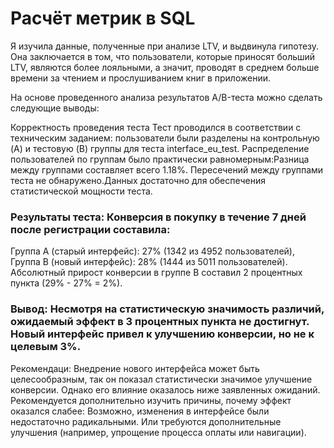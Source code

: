 # Расчёт метрик в SQL
Я изучила данные, полученные при анализе LTV, и выдвинула гипотезу. Она заключается в том, что пользователи, которые приносят больший LTV, являются более лояльными, а значит, проводят в среднем больше времени за чтением и прослушиванием книг в приложении.

На основе проведенного анализа результатов A/B-теста можно сделать следующие выводы:

Корректность проведения теста Тест проводился в соответствии с техническим заданием: пользователи были разделены на контрольную (A) и тестовую (B) группы для теста interface_eu_test.
Распределение пользователей по группам было практически равномерным:Разница между группами составляет всего 1.18%.
Пересечений между группами теста не обнаружено.Данных достаточно для обеспечения статистической мощности теста.

### Результаты теста: Конверсия в покупку в течение 7 дней после регистрации составила:
Группа A (старый интерфейс): 27% (1342 из 4952 пользователей),
Группа B (новый интерфейс): 28% (1444 из 5011 пользователей).
Абсолютный прирост конверсии в группе B составил 2 процентных пункта (29% - 27% = 2%).
### Вывод: Несмотря на статистическую значимость различий, ожидаемый эффект в 3 процентных пункта не достигнут. Новый интерфейс привел к улучшению конверсии, но не к целевым 3%.

Рекомендаци: Внедрение нового интерфейса может быть целесообразным, так он показал статистически значимое улучшение конверсии. Однако его влияние оказалось ниже заявленных ожиданий.
Рекомендуется дополнительно изучить причины, почему эффект оказался слабее: Возможно, изменения в интерфейсе были недостаточно радикальными. Или требуются дополнительные улучшения (например, упрощение процесса оплаты или навигации).
